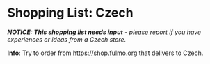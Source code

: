 # Shopping List: Czech

*__NOTICE: This shopping list needs input__ - [please report](https://github.com/rootzoll/raspiblitz/issues/691) if you have experiences or ideas from a Czech store.*

**Info**: Try to order from https://shop.fulmo.org that delivers to Czech.